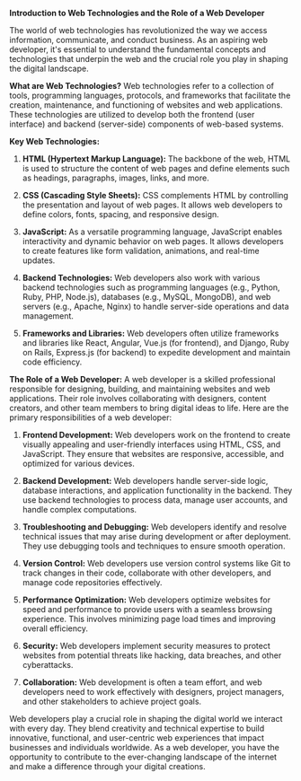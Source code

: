 **Introduction to Web Technologies and the Role of a Web Developer**

The world of web technologies has revolutionized the way we access information, communicate, and conduct business. As an aspiring web developer, it's essential to understand the fundamental concepts and technologies that underpin the web and the crucial role you play in shaping the digital landscape.

**What are Web Technologies?**
Web technologies refer to a collection of tools, programming languages, protocols, and frameworks that facilitate the creation, maintenance, and functioning of websites and web applications. These technologies are utilized to develop both the frontend (user interface) and backend (server-side) components of web-based systems.

**Key Web Technologies:**
1. **HTML (Hypertext Markup Language):** The backbone of the web, HTML is used to structure the content of web pages and define elements such as headings, paragraphs, images, links, and more.

2. **CSS (Cascading Style Sheets):** CSS complements HTML by controlling the presentation and layout of web pages. It allows web developers to define colors, fonts, spacing, and responsive design.

3. **JavaScript:** As a versatile programming language, JavaScript enables interactivity and dynamic behavior on web pages. It allows developers to create features like form validation, animations, and real-time updates.

4. **Backend Technologies:** Web developers also work with various backend technologies such as programming languages (e.g., Python, Ruby, PHP, Node.js), databases (e.g., MySQL, MongoDB), and web servers (e.g., Apache, Nginx) to handle server-side operations and data management.

5. **Frameworks and Libraries:** Web developers often utilize frameworks and libraries like React, Angular, Vue.js (for frontend), and Django, Ruby on Rails, Express.js (for backend) to expedite development and maintain code efficiency.

**The Role of a Web Developer:**
A web developer is a skilled professional responsible for designing, building, and maintaining websites and web applications. Their role involves collaborating with designers, content creators, and other team members to bring digital ideas to life. Here are the primary responsibilities of a web developer:

1. **Frontend Development:** Web developers work on the frontend to create visually appealing and user-friendly interfaces using HTML, CSS, and JavaScript. They ensure that websites are responsive, accessible, and optimized for various devices.

2. **Backend Development:** Web developers handle server-side logic, database interactions, and application functionality in the backend. They use backend technologies to process data, manage user accounts, and handle complex computations.

3. **Troubleshooting and Debugging:** Web developers identify and resolve technical issues that may arise during development or after deployment. They use debugging tools and techniques to ensure smooth operation.

4. **Version Control:** Web developers use version control systems like Git to track changes in their code, collaborate with other developers, and manage code repositories effectively.

5. **Performance Optimization:** Web developers optimize websites for speed and performance to provide users with a seamless browsing experience. This involves minimizing page load times and improving overall efficiency.

6. **Security:** Web developers implement security measures to protect websites from potential threats like hacking, data breaches, and other cyberattacks.

7. **Collaboration:** Web development is often a team effort, and web developers need to work effectively with designers, project managers, and other stakeholders to achieve project goals.

Web developers play a crucial role in shaping the digital world we interact with every day. They blend creativity and technical expertise to build innovative, functional, and user-centric web experiences that impact businesses and individuals worldwide. As a web developer, you have the opportunity to contribute to the ever-changing landscape of the internet and make a difference through your digital creations.